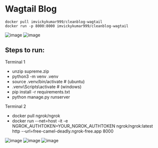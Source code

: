 # Wagtail Blog

    docker pull imvickykumar999/cleanblog-wagtail
    docker run -p 8000:8000 imvickykumar999/cleanblog-wagtail

![image](https://github.com/user-attachments/assets/2c914d09-886a-4bfe-8276-63c47cd0b267)
![image](https://github.com/user-attachments/assets/a6d34ead-c674-49d8-b33f-a853dba98364)

## Steps to run:

Terminal 1

- unzip supreme.zip
- python3 -m venv .venv
- source .venv/bin/activate # (ubuntu)
- .venv\Scripts\activate # (windows)
- pip install -r requirements.txt
- python manage.py runserver

Terminal 2

- docker pull ngrok/ngrok
- docker run --net=host -it -e NGROK_AUTHTOKEN=YOUR_NGROK_AUTHTOKEN ngrok/ngrok:latest http --url=free-camel-deadly.ngrok-free.app 8000

![image](https://github.com/user-attachments/assets/a050af43-7d7f-47f8-a872-1d1242d5adf5)
![image](https://github.com/user-attachments/assets/473eb9e9-6ac6-438f-b9cd-df1b13810f1d)
![image](https://github.com/user-attachments/assets/d03f8a71-3eae-4c4a-8508-fb839f1f62cb)
